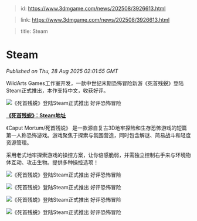 > id: https://www.3dmgame.com/news/202508/3926613.html

> link: https://www.3dmgame.com/news/202508/3926613.html

> title: Steam

# Steam
_Published on Thu, 28 Aug 2025 02:01:55 GMT_

WildArts Games工作室开发，一款中世纪末期恐怖冒险新游《死首残蜕》登陆Steam正式推出，本作支持中文，收获好评。

![《死首残蜕》登陆Steam正式推出 好评恐怖冒险](https://img.3dmgame.com/uploads/images/news/20250828/1756346436_507643.png)

**[《死首残蜕》：Steam地址](https://store.steampowered.com/app/3555980/Caput_Mortum/)**

《Caput Mortum/死首残蜕》 是一款源自复古3D地牢探险和生存恐怖游戏的短篇第一人称恐怖游戏。游戏聚焦于探索与氛围营造，同时包含解谜、简易战斗和轻度资源管理。

采用老式地牢探索游戏的操控方案，让你倍感脆弱，并需独立控制右手来与环境物体互动、攻击生物。提供多种操控选项！

![《死首残蜕》登陆Steam正式推出 好评恐怖冒险](https://img.3dmgame.com/uploads/images/news/20250828/1756346447_648822.jpg)

![《死首残蜕》登陆Steam正式推出 好评恐怖冒险](https://img.3dmgame.com/uploads/images/news/20250828/1756346447_360399.jpg)

![《死首残蜕》登陆Steam正式推出 好评恐怖冒险](https://img.3dmgame.com/uploads/images/news/20250828/1756346447_314874.jpg)

![《死首残蜕》登陆Steam正式推出 好评恐怖冒险](https://img.3dmgame.com/uploads/images/news/20250828/1756346447_756849.jpg)
